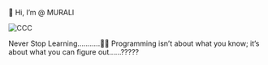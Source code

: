 👋 Hi, I’m @ MURALI

![CCC](https://user-images.githubusercontent.com/85218666/187044280-d54cbefd-75b0-478a-a940-3f5038eef283.jpg) 




Never Stop Learning...........🧠🧠
Programming isn’t about what you know; it’s about what you can figure out......?????








<!---
MURALI4121/MURALI4121 is a ✨ special ✨ repository because its `README.md` (this file) appears on your GitHub profile.
You can click the Preview link to take a look at your changes.
--->

